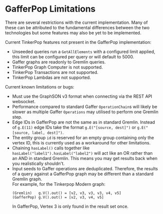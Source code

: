 # GafferPop Limitations

There are several restrictions with the current implementation. Many of these
can be attributed to the fundamental differences between the two technologies
but some features may also be yet to be implemented.

Current TinkerPop features not present in the GafferPop implementation:

- Unseeded queries run a `GetAllElements` with a configured limit applied,
  this limit can be configured per query or will default to 5000.
- Gaffer graphs are readonly to Gremlin queries.
- TinkerPop Graph Computer is not supported.
- TinkerPop Transactions are not supported.
- TinkerPop Lambdas are not supported.

Current known limitations or bugs:

- Must use the GraphSON v3 format when connecting via the REST API websocket.
- Performance compared to standard Gaffer `OperationChain`s will likely be
  slower as multiple Gaffer `Operations` may utilised to perform one Gremlin
  step.
- Edge IDs in GafferPop are not the same as in standard Gremlin. Instead of `g.E(11)`
  edge IDs take the format `g.E("[source, dest]")` or `g.E("[source, label, dest]")`.
- The entity group `id` is reserved for an empty group containing only the
  vertex ID, this is currently used as a workaround for other limitations.
- Chaining `hasLabel()` calls together like `hasLabel("label1").hasLabel("label2")`
  will act like an OR rather than an AND in standard Gremlin. This means you
  may get results back when you realistically shouldn't.
- Input seeds to Gaffer operations are deduplicated.
  Therefore, the results of a query against a GafferPop graph may be different than a standard Gremlin graph.  
  For example, for the Tinkerpop Modern graph:
  ```
  (Gremlin)   g.V().out() = [v2, v3, v3, v3, v4, v5]
  (GafferPop) g.V().out() = [v2, v3, v4, v5]
  ```
  In GafferPop, Vertex 3 is only found in the result set once.

